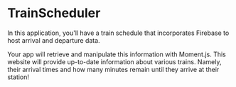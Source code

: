 # TrainScheduler


In this application, you'll have a train schedule that incorporates Firebase to host arrival and departure data.

Your app will retrieve and manipulate this information with Moment.js. This website will provide up-to-date information about various trains. Namely, their arrival times and how many minutes remain until they arrive at their station!
